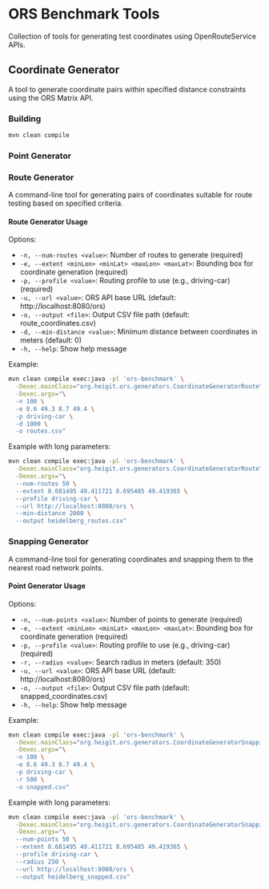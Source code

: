 # ORS Benchmark Tools

Collection of tools for generating test coordinates using OpenRouteService APIs.

## Coordinate Generator

A tool to generate coordinate pairs within specified distance constraints using the ORS Matrix API.

### Building

```bash
mvn clean compile
```

### Point Generator

### Route Generator

A command-line tool for generating pairs of coordinates suitable for route testing based on specified criteria.

#### Route Generator Usage

Options:

- `-n, --num-routes <value>`: Number of routes to generate (required)
- `-e, --extent <minLon> <minLat> <maxLon> <maxLat>`: Bounding box for coordinate generation (required)
- `-p, --profile <value>`: Routing profile to use (e.g., driving-car) (required)
- `-u, --url <value>`: ORS API base URL (default: http://localhost:8080/ors)
- `-o, --output <file>`: Output CSV file path (default: route_coordinates.csv)
- `-d, --min-distance <value>`: Minimum distance between coordinates in meters (default: 0)
- `-h, --help`: Show help message

Example:

```bash
mvn clean compile exec:java -pl 'ors-benchmark' \
  -Dexec.mainClass="org.heigit.ors.generators.CoordinateGeneratorRoute" \
  -Dexec.args="\
  -n 100 \
  -e 8.6 49.3 8.7 49.4 \
  -p driving-car \
  -d 1000 \
  -o routes.csv"
```

Example with long parameters:

```bash
mvn clean compile exec:java -pl 'ors-benchmark' \
  -Dexec.mainClass="org.heigit.ors.generators.CoordinateGeneratorRoute" \
  -Dexec.args="\
  --num-routes 50 \
  --extent 8.681495 49.411721 8.695485 49.419365 \
  --profile driving-car \
  --url http://localhost:8080/ors \
  --min-distance 2000 \
  --output heidelberg_routes.csv"
```

### Snapping Generator

A command-line tool for generating coordinates and snapping them to the nearest road network points.

#### Point Generator Usage

Options:

- `-n, --num-points <value>`: Number of points to generate (required)
- `-e, --extent <minLon> <minLat> <maxLon> <maxLat>`: Bounding box for coordinate generation (required)
- `-p, --profile <value>`: Routing profile to use (e.g., driving-car) (required)
- `-r, --radius <value>`: Search radius in meters (default: 350)
- `-u, --url <value>`: ORS API base URL (default: http://localhost:8080/ors)
- `-o, --output <file>`: Output CSV file path (default: snapped_coordinates.csv)
- `-h, --help`: Show help message

Example:

```bash
mvn clean compile exec:java -pl 'ors-benchmark' \
  -Dexec.mainClass="org.heigit.ors.generators.CoordinateGeneratorSnapping" \
  -Dexec.args="\
  -n 100 \
  -e 8.6 49.3 8.7 49.4 \
  -p driving-car \
  -r 500 \
  -o snapped.csv"
```

Example with long parameters:

```bash
mvn clean compile exec:java -pl 'ors-benchmark' \
  -Dexec.mainClass="org.heigit.ors.generators.CoordinateGeneratorSnapping" \
  -Dexec.args="\
  --num-points 50 \
  --extent 8.681495 49.411721 8.695485 49.419365 \
  --profile driving-car \
  --radius 250 \
  --url http://localhost:8080/ors \
  --output heidelberg_snapped.csv"
```

